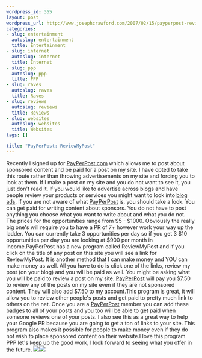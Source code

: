 ```yaml
--- 
wordpress_id: 355
layout: post
wordpress_url: http://www.josephcrawford.com/2007/02/15/payperpost-reviewmypost/
categories: 
- slug: entertainment
  autoslug: entertainment
  title: Entertainment
- slug: internet
  autoslug: internet
  title: Internet
- slug: ppp
  autoslug: ppp
  title: PPP
- slug: raves
  autoslug: raves
  title: Raves
- slug: reviews
  autoslug: reviews
  title: Reviews
- slug: websites
  autoslug: websites
  title: Websites
tags: []

title: "PayPerPost: ReviewMyPost"
---
```

Recently I signed up for [PayPerPost.com](http://tinyurl.com/2xd54g "Pay Per Post") which allows me to post about sponsored content and be paid for a post on my site.  I have opted to take this route rather than throwing advertisements on my site and forcing you to look at them.  If I make a post on my site and you do not want to see it, you just don't read it. If you would like to advertise across blogs and have people review your products or services you might want to look into [blog ads](http://payperpost.com/page/advertiser). If you are not aware of what [PayPerPost](http://tinyurl.com/2xd54g "Pay Per Post") is, you should take a look.  You can get paid for writing content about sponsors.  You do not have to post anything you choose what you want to write about and what you do not.  The prices for the opportunities range from $5 - $1000.  Obviously the really big one's will require you to have a PR of 7+ however work your way up the ladder.  You can currently take 3 opportunities per day so if you get 3 $10 opportunities per day you are looking at $900 per month in income.PayPerPost has a new program called ReviewMyPost and if you click on the title of any post on this site you will see a link for ReviewMyPost.  It is another method that I can make money and YOU can make money as well.  All you have to do is click one of the links, review my post (on your blog) and you will be paid as well.  You might be asking what you will be paid to review a post on my site.  [PayPerPost](http://tinyurl.com/2xd54g "Pay Per Post") will pay you $7.50 to review any of the posts on my site even if they are not sponsored content.  They will also add $7.50 to my account.This program is great, it will allow you to review other people's posts and get paid to pretty much link to others on the net.  Once you are a [PayPerPost](http://tinyurl.com/2xd54g "Pay Per Post") member you can add these badges to all of your posts and you too will be able to get paid when someone reviews one of your posts.  I also see this as a great way to help your Google PR because you are going to get a ton of links to your site.  This program also makes it possible for people to make money even if they do not wish to place sponsored content on their website.I love this program PPP let's keep up the good work, I look forward to seeing what you offer in the future.
[![](http://tinyurl.com/2re2cf)](http://payperpost.com/page/blogger?utm_source=opportunity&utm_medium=disclosure%2Bbadge)![](http://www.counttrackula.com/tracker/images/3886/3108.gif)
